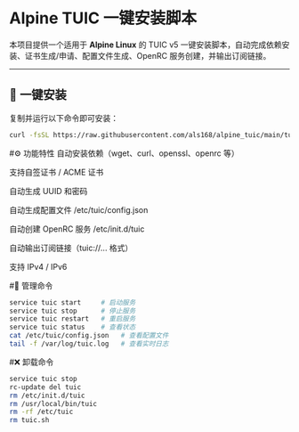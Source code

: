 # Alpine TUIC 一键安装脚本

本项目提供一个适用于 **Alpine Linux** 的 TUIC v5 一键安装脚本，自动完成依赖安装、证书生成/申请、配置文件生成、OpenRC 服务创建，并输出订阅链接。

---

## 🚀 一键安装

复制并运行以下命令即可安装：

```bash
curl -fsSL https://raw.githubusercontent.com/als168/alpine_tuic/main/tuic.sh -o tuic.sh && chmod +x tuic.sh && sh tuic.sh
```

#⚙️ 功能特性
自动安装依赖（wget、curl、openssl、openrc 等）

支持自签证书 / ACME 证书

自动生成 UUID 和密码

自动生成配置文件 /etc/tuic/config.json

自动创建 OpenRC 服务 /etc/init.d/tuic

自动输出订阅链接（tuic://... 格式）

支持 IPv4 / IPv6

#📌 管理命令
```bash
service tuic start     # 启动服务
service tuic stop      # 停止服务
service tuic restart   # 重启服务
service tuic status    # 查看状态
cat /etc/tuic/config.json   # 查看配置文件
tail -f /var/log/tuic.log   # 查看实时日志
```
#❌ 卸载命令

```bash
service tuic stop
rc-update del tuic
rm /etc/init.d/tuic
rm /usr/local/bin/tuic
rm -rf /etc/tuic
rm tuic.sh
```


























 ```
